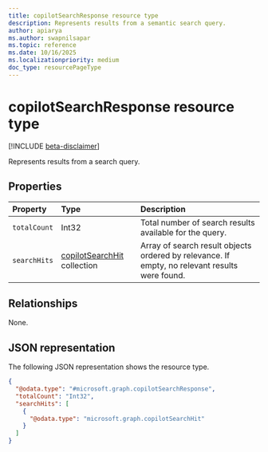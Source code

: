 ```yaml
---
title: copilotSearchResponse resource type
description: Represents results from a semantic search query.
author: apiarya
ms.author: swapnilsapar
ms.topic: reference
ms.date: 10/16/2025
ms.localizationpriority: medium
doc_type: resourcePageType
---
```


# copilotSearchResponse resource type

[!INCLUDE [beta-disclaimer](../../../includes/beta-disclaimer.md)]

Represents results from a search query.

## Properties

| Property          | Type                                               | Description                                                                                    |
|:------------------|:---------------------------------------------------|:-----------------------------------------------------------------------------------------------|
| `totalCount`      | Int32                                              | Total number of search results available for the query.                                        |
| `searchHits`      | [copilotSearchHit](copilotsearchhit.md) collection | Array of search result objects ordered by relevance. If empty, no relevant results were found. |

## Relationships

None.

## JSON representation

The following JSON representation shows the resource type.

```json
{
  "@odata.type": "#microsoft.graph.copilotSearchResponse",
  "totalCount": "Int32",
  "searchHits": [
    {
      "@odata.type": "microsoft.graph.copilotSearchHit"
    }
  ]
}
```
